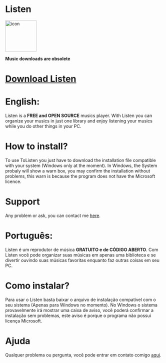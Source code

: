 
# Listen
<img src="https://github.com/DuckCoder1101/ToListen/blob/main/public/icons/icon.png?raw=true" width="100" height="100" alt="icon" align="center">

<strong>Music downloads are obsolete</strong>

# [Download Listen](https://github.com/DuckCoder1101/ToListen/releases)

# English:
Listen is a **FREE and OPEN SOURCE** musics player. 
With Listen you can organize your musics in just one library and enjoy listening your musics while you do other things in your PC.

# How to install?
To use ToListen you just have to download the installation file compatible with your system (Windows only at the moment).
In Windows, the System probaly will show a warn box, you may confirm the installation without problems, this warn is because the program does not have the Microsoft licence.

# Support
Any problem or ask, you can contact me [here](https://github.com/DuckCoder1101/ToListen/issues).

# Português:
Listen é um reprodutor de música **GRATUITO e de CÓDIGO ABERTO**.
Com Listen você pode organizar suas músicas em apenas uma biblioteca e se divertir ouvindo suas músicas favoritas enquanto faz outras coisas em seu PC.

# Como instalar?
Para usar o Listen basta baixar o arquivo de instalação compatível com o seu sistema (Apenas para Windows no momento).
No Windows o sistema provavelmente irá mostrar uma caixa de aviso, você poderá confirmar a instalação sem problemas, este aviso é porque o programa não possui licença Microsoft.

# Ajuda
Qualquer problema ou pergunta, você pode entrar em contato comigo [aqui](https://github.com/DuckCoder1101/ToListen/issues).
